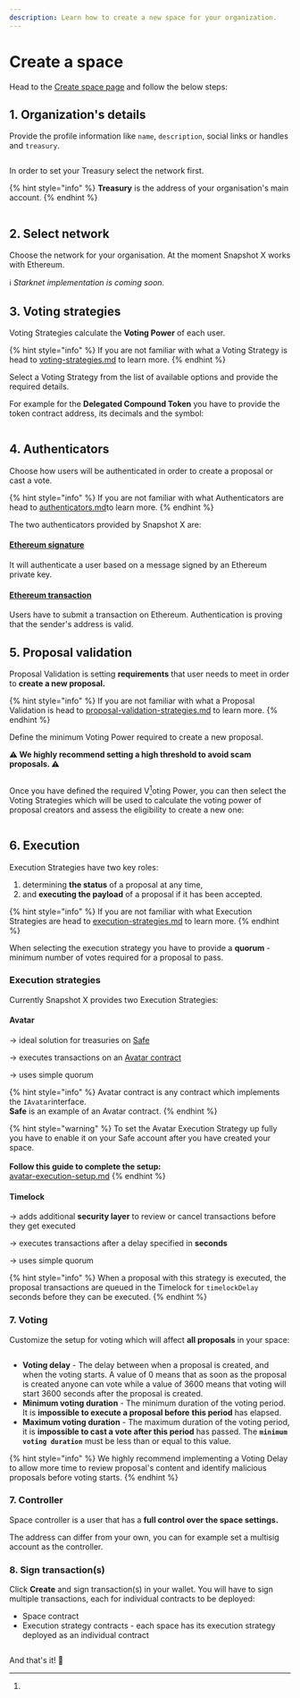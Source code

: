 ```yaml
---
description: Learn how to create a new space for your organization.
---
```


# Create a space

Head to the [Create space page](https://snapshotx.xyz/#/create) and follow the below steps:

## 1. Organization's details

Provide the profile information like `name`, `description`, social links or handles and `treasury`.

<figure><img src="../../.gitbook/assets/Screenshot 2023-04-26 at 10.19.09.png" alt=""><figcaption></figcaption></figure>

In order to set your Treasury select the network first.

{% hint style="info" %}
**Treasury** is the address of your organisation's main account.
{% endhint %}

<figure><img src="../../.gitbook/assets/Screenshot 2023-04-03 at 13.58.47.png" alt=""><figcaption></figcaption></figure>

## 2. Select network

Choose the network for your organisation. At the moment Snapshot X works with Ethereum.

ℹ️ _Starknet implementation is coming soon._

## 3. Voting strategies

Voting Strategies calculate the **Voting Power** of each user.

{% hint style="info" %}
If you are not familiar with what a Voting Strategy is head to [voting-strategies.md](../../protocol/voting-strategies.md "mention") to learn more.
{% endhint %}

Select a Voting Strategy from the list of available options and provide the required details.

For example for the **Delegated Compound Token** you have to provide the token contract address, its decimals and the symbol:

<figure><img src="../../.gitbook/assets/Screenshot 2023-04-26 at 10.21.13.png" alt=""><figcaption></figcaption></figure>

## 4. Authenticators

Choose how users will be authenticated in order to create a proposal or cast a vote.&#x20;

{% hint style="info" %}
If you are not familiar with what Authenticators are head to [authenticators.md](../../protocol/authenticators.md "mention")to learn more.
{% endhint %}

The two authenticators provided by Snapshot X are:

#### [Ethereum signature](../../protocol/authenticators.md#ethereum-signature-authenticator)

It will authenticate a user based on a message signed by an Ethereum private key.&#x20;

#### [Ethereum transaction](../../protocol/authenticators.md#ethereum-transaction-authenticator)

Users have to submit a transaction on Ethereum. Authentication is proving that the sender's address is valid.

## 5. Proposal validation

Proposal Validation is setting **requirements** that user needs to meet in order to **create a new proposal.**

{% hint style="info" %}
If you are not familiar with what a Proposal Validation is head to [proposal-validation-strategies.md](../../protocol/proposal-validation-strategies.md "mention") to learn more.
{% endhint %}

Define the minimum Voting Power required to create a new proposal.

**⚠️ We highly recommend setting a high threshold to avoid scam proposals. ⚠️**

<figure><img src="../../.gitbook/assets/Screenshot 2023-04-03 at 14.05.50.png" alt=""><figcaption></figcaption></figure>

Once you have defined the required V[^1]oting Power, you can then select the Voting Strategies which will be used to calculate the voting power of proposal creators and assess the eligibility to create a new one:

<figure><img src="../../.gitbook/assets/Screenshot 2023-04-03 at 14.11.17.png" alt=""><figcaption></figcaption></figure>

## 6. Execution

Execution Strategies have two key roles:

1. determining **the status** of a proposal at any time,&#x20;
2. and **executing the payload** of a proposal if it has been accepted.&#x20;

{% hint style="info" %}
If you are not familiar with what Execution Strategies are head to [execution-strategies.md](../../protocol/execution-strategies.md "mention") to learn more.
{% endhint %}

When selecting the execution strategy you have to provide a **quorum** - minimum number of votes required for a proposal to pass.

### Execution strategies

Currently Snapshot X provides two Execution Strategies:

#### Avatar&#x20;

\-> ideal solution for treasuries on [Safe](https://safe.global/)

\-> executes transactions on an [Avatar contract](https://github.com/gnosis/zodiac/blob/master/contracts/interfaces/IAvatar.sol)

\-> uses simple quorum

{% hint style="info" %}
Avatar contract is any contract which implements the `IAvatar`interface.\
**Safe** is an example of an Avatar contract.
{% endhint %}

{% hint style="warning" %}
To set the Avatar Execution Strategy up fully you have to enable it on your Safe account after you have created your space.\
\
**Follow this guide to complete the setup:**\
[avatar-execution-setup.md](avatar-execution-setup.md "mention")&#x20;
{% endhint %}

#### Timelock&#x20;

\-> adds additional **security layer** to review or cancel transactions before they get executed

\-> executes transactions after a delay specified in **seconds**

\-> uses simple quorum

{% hint style="info" %}
When a proposal with this strategy is executed, the proposal transactions are queued in the Timelock for `timelockDelay` seconds before they can be executed.
{% endhint %}

### 7. Voting

Customize the setup for voting which will affect **all proposals** in your space:

<figure><img src="../../.gitbook/assets/Screenshot 2023-04-26 at 10.46.38.png" alt=""><figcaption></figcaption></figure>

* **Voting delay** - The delay between when a proposal is created, and when the voting starts. A value of 0 means that as soon as the proposal is created anyone can vote while a value of 3600 means that voting will start 3600 seconds after the proposal is created.
* **Minimum voting duration** - The minimum duration of the voting period. It is **impossible to execute a proposal before** **this period** has elapsed.&#x20;
* **Maximum voting duration** - The maximum duration of the voting period, it is **impossible to cast a vote after this period** has passed. The **`minimum voting duration`** must be less than or equal to this value.

{% hint style="info" %}
We highly recommend implementing a Voting Delay to allow more time to review proposal's content and identify malicious proposals before voting starts.
{% endhint %}

### 7. Controller

Space controller is a user that has a **full control over the space settings.**

The address can differ from your own, you can for example set a multisig account as the controller.

### 8. Sign transaction(s)

Click **Create** and sign transaction(s) in your wallet. You will have to sign multiple transactions, each for individual contracts to be deployed:

* Space contract
* Execution strategy contracts - each space has its execution strategy deployed as an individual contract

<figure><img src="../../.gitbook/assets/image (8).png" alt=""><figcaption></figcaption></figure>

And that's it! 🎉&#x20;

[^1]: 
